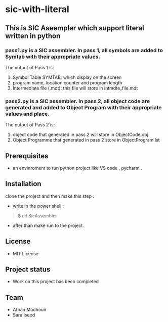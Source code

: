 # sic-with-literal
## This is SIC Aseempler which support literal written in python 

### pass1.py is a SIC  assembler. In pass 1, all symbols are added to Symtab with their appropriate values. 

 The output of Pass 1 is:
1. Symbol Table SYMTAB: which display on the screen 
2. program name, location counter and program length
3. Intermediate file (.mdt): this file will store in intmdte_file.mdt
### pass2.py is a SIC  assembler. In pass 2, all object code  are generated and added to Object Program with their appropriate values and place. 

  The output of Pass 2 is:
  1. object code that generated in pass 2 will store in ObjectCode.obj
  2. Object Programme that generated in pass 2 store in ObjectProgram.lst
 ## Prerequisites
  -  an envinroment to run python project like VS code , pycharm .
 ## Installation
  clone the project and then make this step :
  - write in the power shell :
 > $ cd SicAssembler
  - after than make run to the project.

 ## License 
   - MIT License 
 ## Project status
  - Work on this project has been completed
   ## Team
 - Afnan Madhoun 
 - Sara Iseed 